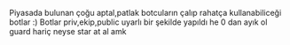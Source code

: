 Piyasada bulunan çoğu aptal,patlak botcuların çalıp rahatça kullanabiliceği botlar :)
Botlar priv,ekip,public uyarlı bir şekilde yapıldı he 0 dan ayık ol guard hariç neyse star at al amk
